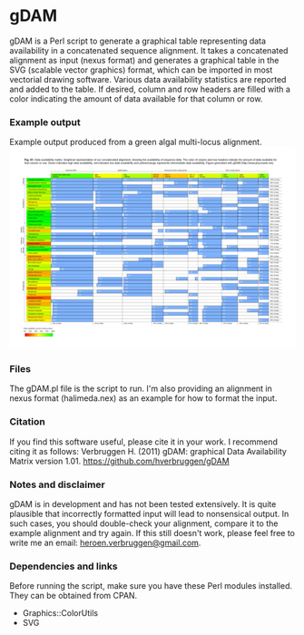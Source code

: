 # gDAM
gDAM is a Perl script to generate a graphical table representing data availability in a concatenated sequence alignment. It takes a concatenated alignment as input (nexus format) and generates a graphical table in the SVG (scalable vector graphics) format, which can be imported in most vectorial drawing software. Various data availability statistics are reported and added to the table. If desired, column and row headers are filled with a color indicating the amount of data available for that column or row.
### Example output
Example output produced from a green algal multi-locus alignment.
![greensDAM.png](greensDAM.png)
### Files
The gDAM.pl file is the script to run. I'm also providing an alignment in nexus format (halimeda.nex) as an example for how to format the input.
### Citation
If you find this software useful, please cite it in your work. I recommend citing it as follows:
Verbruggen H. (2011) gDAM: graphical Data Availability Matrix version 1.01. https://github.com/hverbruggen/gDAM
### Notes and disclaimer
gDAM is in development and has not been tested extensively. It is quite plausible that incorrectly formatted input will lead to nonsensical output. In such cases, you should double-check your alignment, compare it to the example alignment and try again. If this still doesn't work, please feel free to write me an email: heroen.verbruggen@gmail.com.
### Dependencies and links
Before running the script, make sure you have these Perl modules installed. They can be obtained from CPAN.
* Graphics::ColorUtils
* SVG